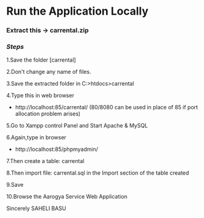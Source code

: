 # Run the Application Locally

### Extract this -> carrental.zip

### _Steps_

1.Save the folder [carrental]

2.Don't change any name of files.

3.Save the extracted folder in C:>htdocs>carrental

4.Type this in web browser
 - http://localhost:85/carrental/  (80/8080 can be used in place of 85 if port allocation problem arises)
 
5.Go to Xampp control Panel and Start Apache & MySQL

6.Again,type in browser
 - http://localhost:85/phpmyadmin/
 
7.Then create a table: carrental

8.Then import file: carrental.sql in the Import section of the table created

9.Save 

10.Browse the Aarogya Service Web Application

Sincerely
SAHELI BASU

